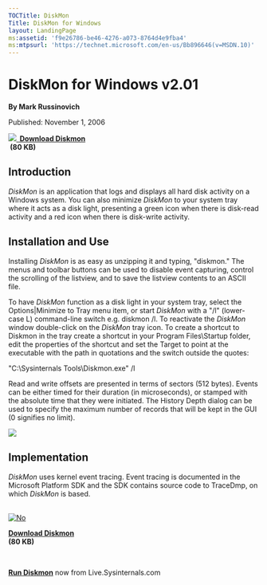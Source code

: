 ```yaml
--- 
TOCTitle: DiskMon
Title: DiskMon for Windows
layout: LandingPage
ms:assetid: 'f9e26786-be46-4276-a073-8764d4e9fba4'
ms:mtpsurl: 'https://technet.microsoft.com/en-us/Bb896646(v=MSDN.10)'
---
```


DiskMon for Windows v2.01
=========================


**By Mark Russinovich**

Published: November 1, 2006

**[![](/media/landing/sysinternals/download_sm.png)
 Download
Diskmon](https://download.sysinternals.com/files/diskmon.zip)  
 (80 KB)**



## Introduction

*DiskMon* is an application that logs and displays all hard disk
activity on a Windows system. You can also minimize *DiskMon* to your
system tray where it acts as a disk light, presenting a green icon when
there is disk-read activity and a red icon when there is disk-write
activity.

## Installation and Use

Installing *DiskMon* is as easy as unzipping it and typing, "diskmon."
The menus and toolbar buttons can be used to disable event capturing,
control the scrolling of the listview, and to save the listview contents
to an ASCII file.

To have *DiskMon* function as a disk light in your system tray, select
the Options|Minimize to Tray menu item, or start *DiskMon* with a "/l"
(lower-case L) command-line switch e.g. diskmon /l. To reactivate the
*DiskMon* window double-click on the *DiskMon* tray icon. To create a
shortcut to Diskmon in the tray create a shortcut in your Program
Files\\Startup folder, edit the properties of the shortcut and set the
Target to point at the executable with the path in quotations and the
switch outside the quotes:

"C:\\Sysinternals Tools\\Diskmon.exe" /l

Read and write offsets are presented in terms of sectors (512 bytes).
Events can be either timed for their duration (in microseconds), or
stamped with the absolute time that they were initiated. The History
Depth dialog can be used to specify the maximum number of records that
will be kept in the GUI (0 signifies no limit).

![](/media/landing/sysinternals/DiskMon.gif)

## Implementation

*DiskMon* uses kernel event tracing. Event tracing is documented in the
Microsoft Platform SDK and the SDK contains source code to TraceDmp, on
which *DiskMon* is based.

[  
![No](/media/landing/sysinternals/download_sm.png "Download")
](https://download.sysinternals.com/files/diskmon.zip)

[**Download Diskmon**  
](https://download.sysinternals.com/files/diskmon.zip)**(80 KB)**

 

[**Run Diskmon**](https://live.sysinternals.com/diskmon.exe) now from
Live.Sysinternals.com

  

